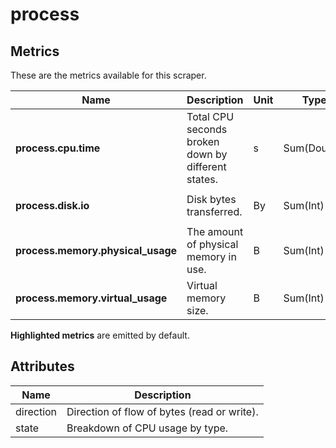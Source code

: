 [comment]: <> (Code generated by mdatagen. DO NOT EDIT.)

# process

## Metrics

These are the metrics available for this scraper.

| Name | Description | Unit | Type | Attributes |
| ---- | ----------- | ---- | ---- | ---------- |
| **process.cpu.time** | Total CPU seconds broken down by different states. | s | Sum(Double) | <ul> <li>state</li> </ul> |
| **process.disk.io** | Disk bytes transferred. | By | Sum(Int) | <ul> <li>direction</li> </ul> |
| **process.memory.physical_usage** | The amount of physical memory in use. | B | Sum(Int) | <ul> </ul> |
| **process.memory.virtual_usage** | Virtual memory size. | B | Sum(Int) | <ul> </ul> |

**Highlighted metrics** are emitted by default.

## Attributes

| Name | Description |
| ---- | ----------- |
| direction | Direction of flow of bytes (read or write). |
| state | Breakdown of CPU usage by type. |
